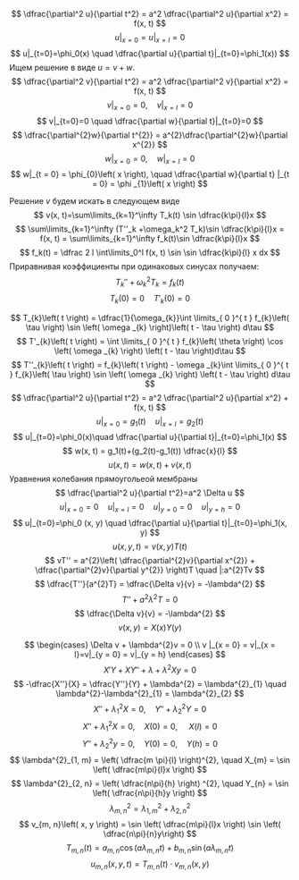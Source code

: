$$
\dfrac{\partial^2 u}{\partial t^2} = a^2 \dfrac{\partial^2 u}{\partial x^2} = f(x, t)
$$
$$
u|_{x=0}=u|_{x=l} = 0
$$
$$
u|_{t=0}=\phi_0(x) \quad \dfrac{\partial u}{\partial t}|_{t=0}=\phi_1(x))
$$
Ищем решение в виде $u=v+w$.
$$
\dfrac{\partial^2 v}{\partial t^2} = a^2 \dfrac{\partial^2 v}{\partial x^2} = f(x, t)
$$
$$
v|_{x=0}=0,\quad   v|_{x=l} = 0
$$
$$
v|_{t=0}=0 \quad \dfrac{\partial w}{\partial t}|_{t=0}=0
$$
$$
\dfrac{\partial^{2}w}{\partial t^{2}} = a^{2}\dfrac{\partial^{2}w}{\partial x^{2}}
$$
$$
w |_{x = 0} = 0, \quad w|_{x = l} = 0
$$
$$
w|_{t = 0} = \phi_{0}\left( x \right), \quad \dfrac{\partial w}{\partial t} |_{t = 0} =  \phi _{1}\left( x \right)  
$$

Решение $v$ будем искать в следующем виде
$$
v(x, t)=\sum\limits_{k=1}^\infty T_k(t) \sin \dfrac{k\pi}{l}x
$$
$$
\sum\limits_{k=1}^\infty (T''_k +\omega_k^2 T_k)\sin \dfrac{k\pi}{l}x = f(x, t) = \sum\limits_{k=1}^\infty f_k(t)\sin \dfrac{k\pi}{l}x
$$
$$
f_k(t) = \dfrac 2 l \int\limits_0^l f(x, t) \sin \sin \dfrac{k\pi}{l} x dx
$$
Приравнивая коэффициенты при одинаковых синусах получаем:
$$
T_k '' + \omega^2_k T_k=f_k(t)
$$
$$
T_k(0)=0\quad T'_k(0)=0
$$

$$
T_{k}\left( t \right)  = \dfrac{1}{\omega_{k}}\int \limits_{ 0 }^{ t } f_{k}\left( \tau \right) \sin \left( \omega _{k} \right)\left( t - \tau \right) d\tau
$$
$$
T'_{k}\left( t \right)  = \int \limits_{ 0 }^{ t } f_{k}\left( \theta \right) \cos \left( \omega _{k} \right) \left( t - \tau \right)d\tau 
$$
$$
T''_{k}\left( t \right)  = f_{k}\left( t \right) - \omega _{k}\int \limits_{ 0 }^{ t } f_{k}\left( \tau \right)  \sin \left( \omega _{k} \right) \left( t - \tau \right) d\tau
$$
$$
\dfrac{\partial^2 u}{\partial t^2} = a^2 \dfrac{\partial^2 u}{\partial x^2} + f(x, t)
$$
$$
u|_{x=0}=g_1(t) \quad u|_{x=l} = g_2(t)
$$
$$
u|_{t=0}=\phi_0(x)\quad \dfrac{\partial u}{\partial t}|_{t=0}=\phi_1(x)
$$
$$
w(x, t) = g_1(t)+(g_2(t)-g_1(t)) \dfrac{x}{l}
$$
$$
u(x, t)=w(x, t)+v(x, t)
$$
Уравнения колебания прямоугольеой мембраны
$$
\dfrac{\partial^2 u}{\partial t^2}=a^2 \Delta u
$$
$$
u|_{x=0}=0 \quad u|_{x=l}=0\quad u|_{y=0}=0 \quad u|_{y=h}=0
$$
$$
u|_{t=0}=\phi_0 (x, y) \quad \dfrac{\partial u}{\partial t}|_{t=0}=\phi_1(x, y)
$$
$$
u\left( x, y, t \right)  = v\left( x, y \right)  T\left( t \right)
$$
$$
vT'' = a^{2}\left( \dfrac{\partial^{2}v}{\partial x^{2}} + \dfrac{\partial^{2}v}{\partial y^{2}} \right)T  \quad |:a^{2}Tv 
$$
$$
\dfrac{T''}{a^{2}T} = \dfrac{\Delta v}{v} = -\lambda^{2}
$$
$$
T'' + a^{2}\lambda^{2}T = 0
$$
$$
\dfrac{\Delta v}{v} = -\lambda^{2}
$$ $$
v\left( x, y \right) = X\left( x \right) Y\left( y \right) 
$$

$$
\begin{cases}
\Delta v + \lambda^{2}v = 0 \\
v |_{x = 0} = v|_{x = l}=v|_{y = 0} = v|_{y = h}
\end{cases}
$$
$$
X'Y + XY'' + \lambda + \lambda^{2}Xy = 0
$$
$$
-\dfrac{X''}{X} = \dfrac{Y''}{Y} + \lambda^{2} = \lambda^{2}_{1} \quad \lambda^{2}-\lambda^{2}_{1} = \lambda^{2}_{2} 
$$
$$
X'' + \lambda _{1}^{2}X = 0, \quad Y'' + \lambda _{2}^{2}Y = 0 
$$$$
X'' + \lambda^{2}_{1}X = 0, \quad X\left( 0 \right) = 0,\ \quad X\left( l \right)  = 0
$$
$$
Y'' + \lambda^{2}_{2}y = 0, \quad Y\left( 0 \right)  = 0, \quad Y\left( h \right) = 0  
$$
$$
\lambda^{2}_{1, m} = \left( \dfrac{m \pi}{l} \right)^{2}, \quad X_{m} = \sin \left( \dfrac{m\pi}{l}x \right)   
$$
$$
\lambda^{2}_{2, n} = \left( \dfrac{n\pi}{h} \right) ^{2}, \quad Y_{n} = \sin \left( \dfrac{n\pi}{h}y \right)
$$
$$
\lambda^{2}_{m, n} = \lambda^{2}_{1, m} + \lambda^{2}_{2, n}
$$
$$
v_{m, n}\left( x, y \right)  = \sin \left( \dfrac{m\pi}{l}x \right) \sin \left(  \dfrac{n\pi}{n}y\right) 
$$
$$
T_{m, n}\left( t \right)  = a_{m, n}\cos \left( a\lambda _{m, n}t \right)  + b_{m, n} \sin \left( a\lambda _{m, n}t \right)
$$
$$
u_{m, n}\left( x, y, t \right) = T_{m, n}\left( t \right) \cdot v_{m, n}\left( x, y \right) 
$$